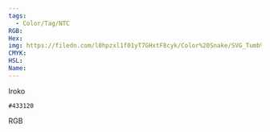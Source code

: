 ```yaml
---
tags:
  - Color/Tag/NTC
RGB:
Hex:
img: https://filedn.com/l0hpzxl1f01yT7GHxtF8cyk/Color%20Snake/SVG_Tumb%20Mass%20No%20Name/433120.svg
CMYK:
HSL:
Name:
---
```

Iroko
```palette
#433120
```
RGB

